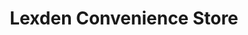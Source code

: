 ---
title: "Lexden Convenience Store"
url: /colchester/lexden-convenience-store/
shop: supermarket
---